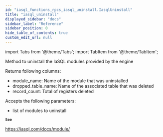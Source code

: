 ```yaml
---
id: "iasql_functions_rpcs_iasql_uninstall.IasqlUninstall"
title: "iasql_uninstall"
displayed_sidebar: "docs"
sidebar_label: "Reference"
sidebar_position: 0
hide_table_of_contents: true
custom_edit_url: null
---
```


import Tabs from '@theme/Tabs';
import TabItem from '@theme/TabItem';

Method to uninstall the IaSQL modules provided by the engine

Returns following columns:
- module_name: Name of the module that was uninstalled
- dropped_table_name: Name of the associated table that was deleted
- record_count: Total of registers deleted

Accepts the following parameters:
- list of modules to uninstall

**`See`**

https://iasql.com/docs/module/
